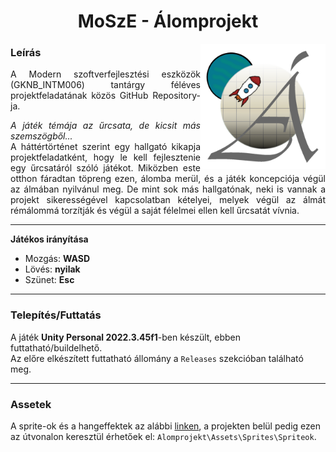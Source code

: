<div align="center">
  
# MoSzE - Álomprojekt
</div>

<a>
  <img align="right" width="200" src="Alomprojekt/Assets/Sprites/Spriteok/Icon/Ikon.png" alt="Ikon">
</a>

### Leírás

<div align="justify" text-justify="inter-word">

A Modern szoftverfejlesztési eszközök (GKNB_INTM006) tantárgy féléves projektfeladatának közös GitHub Repository-ja.
  
*A játék témája az űrcsata, de kicsit más szemszögből...*\
A háttértörténet szerint egy hallgató kikapja projektfeladatként, hogy le kell fejlesztenie egy űrcsatáról szóló játékot. Miközben este otthon fáradtan töpreng ezen, álomba merül, és a játék koncepciója végül az álmában nyilvánul meg. De mint sok más hallgatónak, neki is vannak a projekt sikerességével kapcsolatban kételyei, melyek végül az álmát rémálommá torzítják és végül a saját félelmei ellen kell űrcsatát vívnia.
</div>

---

**Játékos irányítása**
- Mozgás: **WASD**
- Lövés: **nyilak**
- Szünet: **Esc**

---

### Telepítés/Futtatás

A játék **Unity Personal 2022.3.45f1**-ben készült, ebben futtatható/buildelhető.\
Az előre elkészített futtatható állomány a ```Releases``` szekcióban található meg.

---

### Assetek

A sprite-ok és a hangeffektek az alábbi [linken](https://drive.google.com/drive/folders/1BewZQ3nJwkNTmQEQxeNOnM6yxXl-oCDx?usp=drive_link),
a projekten belül pedig ezen az útvonalon keresztül érhetőek el: ```Alomprojekt\Assets\Sprites\Spriteok```.
